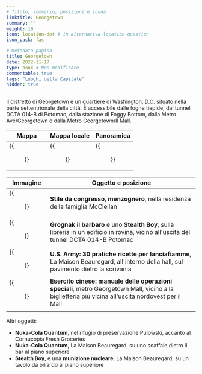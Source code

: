 ```yaml
---
# Titolo, sommario, posizione e icona
linktitle: Georgetown
summary: ""
weight: 10
icon: location-dot # in alternativa location-question
icon_pack: fas

# Metadata pagina
title: Georgetown
date: 2022-11-17
type: book # Non modificare
commentable: true
tags: "Luoghi della Capitale"
hidden: true
---
```





Il distretto di Georgetown è un quartiere di Washington, D.C. situato nella parte settentrionale della città. È accessibile dalle fogne tiepide, dal tunnel DCTA 014-B di Potomac, dalla stazione di Foggy Bottom, dalla Metro Ave/Georgetown e dalla Metro Georgetown/Il Mall.


| Mappa | Mappa locale | Panoramica |
| ----- | ------------ | ---------- |
| {{<figure src="fo3/Georgetown_loc.webp">}}  | {{<figure src="fo3/Georgetown_map.webp">}}  |  {{<figure src="fo3/Georgetown.webp">}} |

| Immagine | Oggetto e posizione |
| -------- | ------------------- |
|  {{<figure src="fo3/FO3LCS_McClellan.webp">}} |  **Stile da congresso, menzognero**, nella residenza della famiglia McClellan |
| {{<figure src="fo3/Georgetown_Supplies.webp">}}  |  **Grognak il barbaro** e uno **Stealth Boy**, sulla libreria in un edificio in rovina, vicino all'uscita del tunnel DCTA 014-B Potomac |
| {{<figure src="fo3/USA_30_HFR_La_Maison_Beauregard.webp">}}  | **U.S. Army: 30 pratiche ricette per lanciafiamme**, La Maison Beauregard, all'interno della hall, sul pavimento dietro la scrivania  |
|  {{<figure src="fo3/FO3_CA_SOTM_The_Mall_Metro.webp">}} | **Esercito cinese: manuale delle operazioni speciali**, metro Georgetown Mall, vicino alla biglietteria più vicina all'uscita nordovest per il Mall  |
|   |   |

Altri oggetti:
- **Nuka-Cola Quantum**, nel rifugio di preservazione Pulowski, accanto al Cornucopia Fresh Groceries
- **Nuka-Cola Quantum**, La Maison Beauregard, su uno scaffale dietro il bar al piano superiore
- **Stealth Boy**, e una **munizione nucleare**, La Maison Beauregard, su un tavolo da biliardo al piano superiore